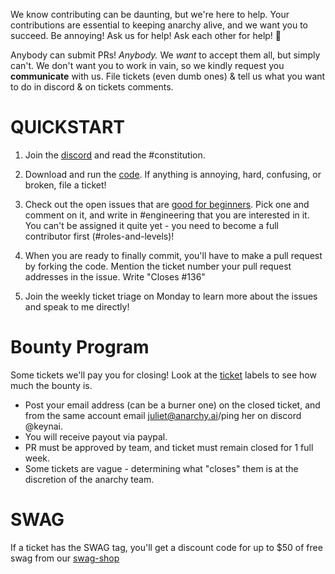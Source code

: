 We know contributing can be daunting, but we're here to help.  Your contributions are essential to keeping anarchy alive, and we want you to succeed. Be annoying! Ask us for help! Ask each other for help! :pray:

Anybody can submit PRs!  *Anybody.*  We *want* to accept them all, but simply can't.  We don't want you to work in vain, so we kindly request you **communicate** with us.  File tickets (even dumb ones) & tell us what you want to do in discord & on tickets comments.

# QUICKSTART

1. Join the [discord](https://discord.anarchy.ai) and read the #constitution.

2. Download and run the [code](https://code.anarchy.ai). If anything is annoying, hard, confusing, or broken, file a ticket!

3. Check out the open issues that are [good for beginners](https://github.com/anarchy-ai/LLM-VM/issues?q=is%3Aopen+is%3Aissue+label%3A%22good+first+issue%22).  Pick one and comment on it, and write in #engineering that you are interested in it.  You can't be assigned it quite yet - you need to become a full contributor first (#roles-and-levels)!

4. When you are ready to finally commit, you'll have to make a pull request by forking the code.  Mention the ticket number your pull request addresses in the issue.  Write "Closes #136"

5. Join the weekly ticket triage on Monday to learn more about the issues and speak to me directly!


# Bounty Program

Some tickets we'll pay you for closing! Look at the [ticket](https://github.com/anarchy-ai/LLM-VM/issues) labels to see how much the bounty is.

* Post your email address (can be a burner one) on the closed ticket, and from the same account email juliet@anarchy.ai/ping her on discord @keynai.
* You will receive payout via paypal.
* PR must be approved by team, and ticket must remain closed for 1 full week.
* Some tickets are vague - determining what "closes" them is at the discretion of the anarchy team.

# SWAG

If a ticket has the SWAG tag, you'll get a discount code for up to $50 of free swag from our [swag-shop](https://swag.anarchy.ai/)
